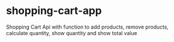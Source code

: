 # shopping-cart-app
Shopping Cart Api with function to add products, remove products, calculate quantity, show quantity and show total value
